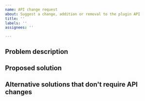 ```yaml
---
name: API change request
about: Suggest a change, addition or removal to the plugin API
title: ''
labels: ''
assignees: ''

---
```


<!--- Describe the problem you want to solve -->
## Problem description


<!--- Describe what changes you want to make to solve this problem -->
## Proposed solution


<!--- (optional) describe alternative methods you've explored to achieve your goal -->
## Alternative solutions that don't require API changes
